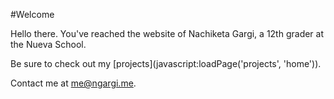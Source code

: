 #Welcome

Hello there. You've reached the website of Nachiketa Gargi, a 12th grader at the Nueva School.

Be sure to check out my [projects](javascript:loadPage('projects', 'home')).

Contact me at [me@ngargi.me](mailto:me@ngargi.me).
